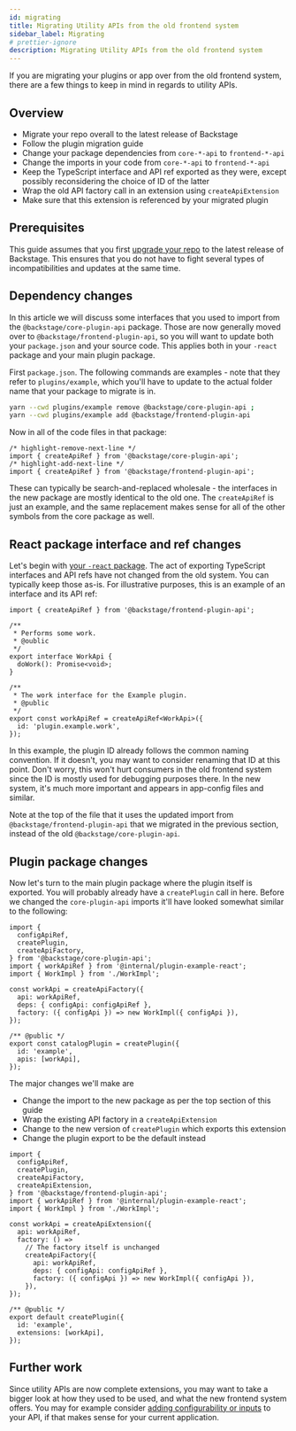 ```yaml
---
id: migrating
title: Migrating Utility APIs from the old frontend system
sidebar_label: Migrating
# prettier-ignore
description: Migrating Utility APIs from the old frontend system
---
```


If you are migrating your plugins or app over from the old frontend system, there are a few things to keep in mind in regards to utility APIs.

## Overview

- Migrate your repo overall to the latest release of Backstage
- Follow the plugin migration guide <!-- TODO: Link -->
- Change your package dependencies from `core-*-api` to `frontend-*-api`
- Change the imports in your code from `core-*-api` to `frontend-*-api`
- Keep the TypeScript interface and API ref exported as they were, except possibly reconsidering the choice of ID of the latter
- Wrap the old API factory call in an extension using `createApiExtension`
- Make sure that this extension is referenced by your migrated plugin

## Prerequisites

This guide assumes that you first [upgrade your repo](../../getting-started/keeping-backstage-updated.md) to the latest release of Backstage. This ensures that you do not have to fight several types of incompatibilities and updates at the same time.

## Dependency changes

In this article we will discuss some interfaces that you used to import from the `@backstage/core-plugin-api` package. Those are now generally moved over to `@backstage/frontend-plugin-api`, so you will want to update both your `package.json` and your source code. This applies both in your `-react` package and your main plugin package.

First `package.json`. The following commands are examples - note that they refer to `plugins/example`, which you'll have to update to the actual folder name that your package to migrate is in.

```bash title="from your repo root"
yarn --cwd plugins/example remove @backstage/core-plugin-api ;
yarn --cwd plugins/example add @backstage/frontend-plugin-api
```

Now in all of the code files in that package:

```tsx title="in your source code"
/* highlight-remove-next-line */
import { createApiRef } from '@backstage/core-plugin-api';
/* highlight-add-next-line */
import { createApiRef } from '@backstage/frontend-plugin-api';
```

These can typically be search-and-replaced wholesale - the interfaces in the new package are mostly identical to the old one. The `createApiRef` is just an example, and the same replacement makes sense for all of the other symbols from the core package as well.

## React package interface and ref changes

Let's begin with [your `-react` package](../../architecture-decisions/adr011-plugin-package-structure.md). The act of exporting TypeScript interfaces and API refs have not changed from the old system. You can typically keep those as-is. For illustrative purposes, this is an example of an interface and its API ref:

```tsx title="in @internal/plugin-example-react"
import { createApiRef } from '@backstage/frontend-plugin-api';

/**
 * Performs some work.
 * @oublic
 */
export interface WorkApi {
  doWork(): Promise<void>;
}

/**
 * The work interface for the Example plugin.
 * @public
 */
export const workApiRef = createApiRef<WorkApi>({
  id: 'plugin.example.work',
});
```

In this example, the plugin ID already follows <!-- TODO: Link --> the common naming convention. If it doesn't, you may want to consider renaming that ID at this point. Don't worry, this won't hurt consumers in the old frontend system since the ID is mostly used for debugging purposes there. In the new system, it's much more important and appears in app-config files and similar.

Note at the top of the file that it uses the updated import from `@backstage/frontend-plugin-api` that we migrated in the previous section, instead of the old `@backstage/core-plugin-api`.

## Plugin package changes

Now let's turn to the main plugin package where the plugin itself is exported. You will probably already have a `createPlugin` call in here. Before we changed the `core-plugin-api` imports it'll have looked somewhat similar to the following:

```tsx title="in @internal/plugin-example, NOTE THIS IS LEGACY CODE"
import {
  configApiRef,
  createPlugin,
  createApiFactory,
} from '@backstage/core-plugin-api';
import { workApiRef } from '@internal/plugin-example-react';
import { WorkImpl } from './WorkImpl';

const workApi = createApiFactory({
  api: workApiRef,
  deps: { configApi: configApiRef },
  factory: ({ configApi }) => new WorkImpl({ configApi }),
});

/** @public */
export const catalogPlugin = createPlugin({
  id: 'example',
  apis: [workApi],
});
```

The major changes we'll make are

- Change the import to the new package as per the top section of this guide
- Wrap the existing API factory in a `createApiExtension`
- Change to the new version of `createPlugin` which exports this extension
- Change the plugin export to be the default instead

```tsx title="in @internal/plugin-example"
import {
  configApiRef,
  createPlugin,
  createApiFactory,
  createApiExtension,
} from '@backstage/frontend-plugin-api';
import { workApiRef } from '@internal/plugin-example-react';
import { WorkImpl } from './WorkImpl';

const workApi = createApiExtension({
  api: workApiRef,
  factory: () =>
    // The factory itself is unchanged
    createApiFactory({
      api: workApiRef,
      deps: { configApi: configApiRef },
      factory: ({ configApi }) => new WorkImpl({ configApi }),
    }),
});

/** @public */
export default createPlugin({
  id: 'example',
  extensions: [workApi],
});
```

## Further work

Since utility APIs are now complete extensions, you may want to take a bigger look at how they used to be used, and what the new frontend system offers. You may for example consider [adding configurability or inputs](./04-configuring.md) to your API, if that makes sense for your current application.
